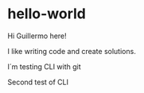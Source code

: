 # hello-world

Hi Guillermo here!

I like writing code and create solutions.

I´m testing CLI with git

Second test of CLI